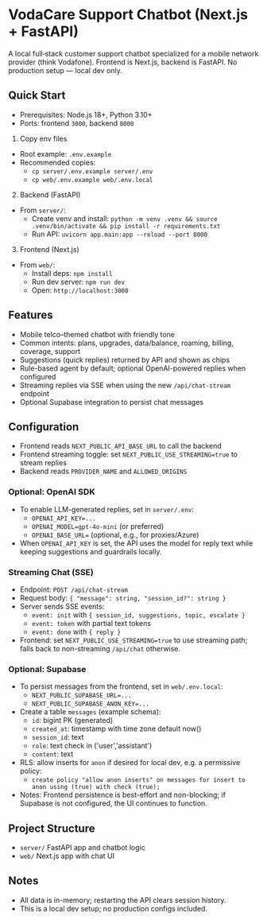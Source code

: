# VodaCare Support Chatbot (Next.js + FastAPI)

A local full‑stack customer support chatbot specialized for a mobile network provider (think Vodafone). Frontend is Next.js, backend is FastAPI. No production setup — local dev only.

## Quick Start

- Prerequisites: Node.js 18+, Python 3.10+
- Ports: frontend `3000`, backend `8000`

1) Copy env files

- Root example: `.env.example`
- Recommended copies:
  - `cp server/.env.example server/.env`
  - `cp web/.env.example web/.env.local`

2) Backend (FastAPI)

- From `server/`:
  - Create venv and install: `python -m venv .venv && source .venv/bin/activate && pip install -r requirements.txt`
  - Run API: `uvicorn app.main:app --reload --port 8000`

3) Frontend (Next.js)

- From `web/`:
  - Install deps: `npm install`
  - Run dev server: `npm run dev`
  - Open: `http://localhost:3000`

## Features

- Mobile telco–themed chatbot with friendly tone
- Common intents: plans, upgrades, data/balance, roaming, billing, coverage, support
- Suggestions (quick replies) returned by API and shown as chips
- Rule-based agent by default; optional OpenAI-powered replies when configured
- Streaming replies via SSE when using the new `/api/chat-stream` endpoint
- Optional Supabase integration to persist chat messages

## Configuration

- Frontend reads `NEXT_PUBLIC_API_BASE_URL` to call the backend
- Frontend streaming toggle: set `NEXT_PUBLIC_USE_STREAMING=true` to stream replies
- Backend reads `PROVIDER_NAME` and `ALLOWED_ORIGINS`

### Optional: OpenAI SDK

- To enable LLM-generated replies, set in `server/.env`:
  - `OPENAI_API_KEY=...`
  - `OPENAI_MODEL=gpt-4o-mini` (or preferred)
  - `OPENAI_BASE_URL=` (optional, e.g., for proxies/Azure)
- When `OPENAI_API_KEY` is set, the API uses the model for reply text while keeping suggestions and guardrails locally.

### Streaming Chat (SSE)

- Endpoint: `POST /api/chat-stream`
- Request body: `{ "message": string, "session_id?": string }`
- Server sends SSE events:
  - `event: init` with `{ session_id, suggestions, topic, escalate }`
  - `event: token` with partial text tokens
  - `event: done` with `{ reply }`
- Frontend: set `NEXT_PUBLIC_USE_STREAMING=true` to use streaming path; falls back to non-streaming `/api/chat` otherwise.

### Optional: Supabase

- To persist messages from the frontend, set in `web/.env.local`:
  - `NEXT_PUBLIC_SUPABASE_URL=...`
  - `NEXT_PUBLIC_SUPABASE_ANON_KEY=...`
- Create a table `messages` (example schema):
  - `id`: bigint PK (generated)
  - `created_at`: timestamp with time zone default now()
  - `session_id`: text
  - `role`: text check in ('user','assistant')
  - `content`: text
- RLS: allow inserts for `anon` if desired for local dev, e.g. a permissive policy:
  - `create policy "allow anon inserts" on messages for insert to anon using (true) with check (true);`
- Notes: Frontend persistence is best-effort and non-blocking; if Supabase is not configured, the UI continues to function.

## Project Structure

- `server/` FastAPI app and chatbot logic
- `web/` Next.js app with chat UI

## Notes

- All data is in-memory; restarting the API clears session history.
- This is a local dev setup; no production configs included.
